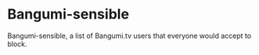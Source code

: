 # Bangumi-sensible
Bangumi-sensible, a list of Bangumi.tv users that everyone would accept to block.

